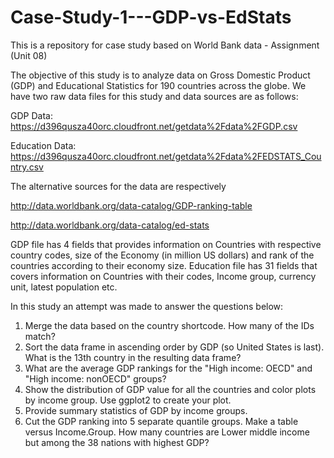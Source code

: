 # Case-Study-1---GDP-vs-EdStats
This is a repository for case study based on World Bank data - Assignment (Unit 08)

The objective of this study is to analyze data on Gross Domestic Product (GDP) and Educational Statistics for 190 countries across the globe. 
We have two raw data files for this study and data sources are as follows:

GDP Data: https://d396qusza40orc.cloudfront.net/getdata%2Fdata%2FGDP.csv

Education Data: https://d396qusza40orc.cloudfront.net/getdata%2Fdata%2FEDSTATS_Country.csv

The alternative sources for the data are respectively

http://data.worldbank.org/data-catalog/GDP-ranking-table

http://data.worldbank.org/data-catalog/ed-stats

GDP file has 4 fields that provides information on Countries with respective country codes, size of the Economy (in million US dollars) and rank of the countries according to their economy size.
Education file has 31 fields that covers information on Countries with their codes, Income group, currency unit, latest population etc.

In this study an attempt was made to answer the questions below:

1. Merge the data based on the country shortcode. How many of the IDs match? 
2. Sort the data frame in ascending order by GDP (so United States is last). What is the 13th country in the resulting data frame? 
3. What are the average GDP rankings for the "High income: OECD" and "High income: nonOECD" groups? 
4. Show the distribution of GDP value for all the countries and color plots by income group.  Use ggplot2 to create your plot.  
5. Provide summary statistics of GDP by income groups. 
6. Cut the GDP ranking into 5 separate quantile groups. Make a table versus Income.Group. How many countries are Lower middle income but among the 38 nations with highest GDP?

